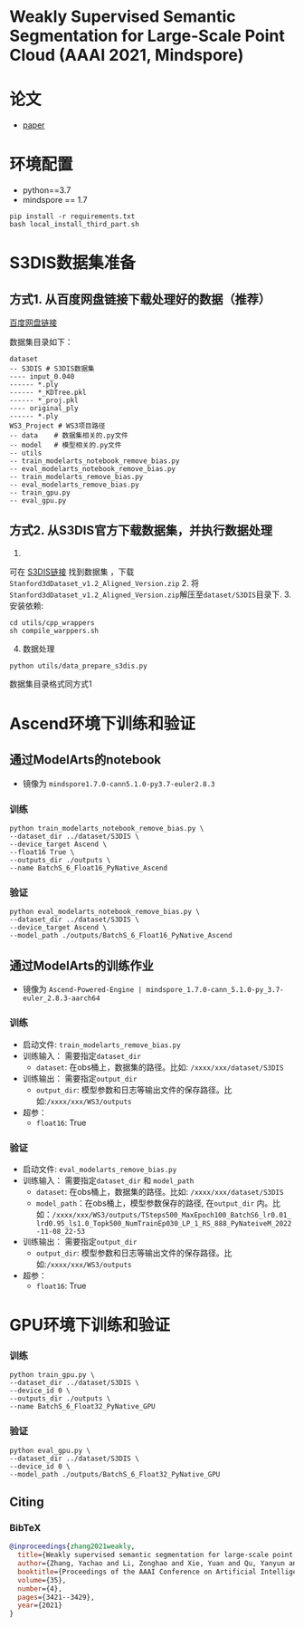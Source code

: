 # Weakly Supervised Semantic Segmentation for Large-Scale Point Cloud (AAAI 2021, Mindspore)

# 论文
- [paper](https://ojs.aaai.org/index.php/AAAI/article/view/16455)

# 环境配置

- python==3.7
- mindspore == 1.7

```shell
pip install -r requirements.txt
bash local_install_third_part.sh
```

# S3DIS数据集准备

## 方式1. 从百度网盘链接下载处理好的数据（推荐）

[百度网盘链接](https://pan.baidu.com/s/101vw5nE-a9CmznWbIcSG_w?pwd=50dh)

数据集目录如下：

```shell
dataset
-- S3DIS # S3DIS数据集
---- input_0.040
------ *.ply
------ *_KDTree.pkl
------ *_proj.pkl
---- original_ply
------ *.ply
WS3_Project # WS3项目路径
-- data    # 数据集相关的.py文件
-- model   # 模型相关的.py文件
-- utils   
-- train_modelarts_notebook_remove_bias.py  
-- eval_modelarts_notebook_remove_bias.py
-- train_modelarts_remove_bias.py  
-- eval_modelarts_remove_bias.py
-- train_gpu.py
-- eval_gpu.py
```

## 方式2. 从S3DIS官方下载数据集，并执行数据处理

1.
可在 [S3DIS链接](https://docs.google.com/forms/d/e/1FAIpQLScDimvNMCGhy_rmBA2gHfDu3naktRm6A8BPwAWWDv-Uhm6Shw/viewform?c=0&w=1)
找到数据集 ，下载`Stanford3dDataset_v1.2_Aligned_Version.zip`
2. 将`Stanford3dDataset_v1.2_Aligned_Version.zip`解压至`dataset/S3DIS`目录下.
3. 安装依赖:

```shell
cd utils/cpp_wrappers
sh compile_warppers.sh
```

4. 数据处理

```shell
python utils/data_prepare_s3dis.py
```

数据集目录格式同方式1

# Ascend环境下训练和验证

## 通过ModelArts的notebook

- 镜像为 `mindspore1.7.0-cann5.1.0-py3.7-euler2.8.3`

### 训练

```shell
python train_modelarts_notebook_remove_bias.py \
--dataset_dir ../dataset/S3DIS \
--device_target Ascend \
--float16 True \
--outputs_dir ./outputs \
--name BatchS_6_Float16_PyNative_Ascend
```

### 验证

```shell
python eval_modelarts_notebook_remove_bias.py \
--dataset_dir ../dataset/S3DIS \
--device_target Ascend \
--model_path ./outputs/BatchS_6_Float16_PyNative_Ascend
```

## 通过ModelArts的训练作业

- 镜像为 `Ascend-Powered-Engine | mindspore_1.7.0-cann_5.1.0-py_3.7-euler_2.8.3-aarch64`

### 训练

- 启动文件: `train_modelarts_remove_bias.py`
- 训练输入： 需要指定`dataset_dir`
    - `dataset`: 在obs桶上，数据集的路径。比如: `/xxxx/xxx/dataset/S3DIS`
- 训练输出： 需要指定`output_dir`
    - `output_dir`: 模型参数和日志等输出文件的保存路径。比如:`/xxxx/xxx/WS3/outputs`
- 超参：
    - `float16`: True

### 验证

- 启动文件: `eval_modelarts_remove_bias.py`
- 训练输入： 需要指定`dataset_dir` 和 `model_path`
    - `dataset`: 在obs桶上，数据集的路径。比如: `/xxxx/xxx/dataset/S3DIS`
    - `model_path`：在obs桶上，模型参数保存的路径, 在`output_dir`
      内。比如：`/xxxx/xxx/WS3/outputs/TSteps500_MaxEpoch100_BatchS6_lr0.01_lrd0.95_ls1.0_Topk500_NumTrainEp030_LP_1_RS_888_PyNateiveM_2022-11-08_22-53`
- 训练输出： 需要指定`output_dir`
    - `output_dir`: 模型参数和日志等输出文件的保存路径。比如:`/xxxx/xxx/WS3/outputs`
- 超参：
    - `float16`: True

# GPU环境下训练和验证

### 训练

```shell
python train_gpu.py \
--dataset_dir ../dataset/S3DIS \
--device_id 0 \
--outputs_dir ./outputs \
--name BatchS_6_Float32_PyNative_GPU
```

### 验证

```shell
python eval_gpu.py \
--dataset_dir ../dataset/S3DIS \
--device_id 0 \
--model_path ./outputs/BatchS_6_Float32_PyNative_GPU
```

## Citing

### BibTeX

```bibtex
@inproceedings{zhang2021weakly,
  title={Weakly supervised semantic segmentation for large-scale point cloud},
  author={Zhang, Yachao and Li, Zonghao and Xie, Yuan and Qu, Yanyun and Li, Cuihua and Mei, Tao},
  booktitle={Proceedings of the AAAI Conference on Artificial Intelligence},
  volume={35},
  number={4},
  pages={3421--3429},
  year={2021}
}
```

